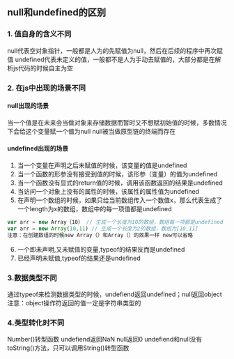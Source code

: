 ## null和undefined的区别
### 1. 值自身的含义不同
null代表空对象指针，一般都是人为的先赋值为null，然后在后续的程序中再次赋值
undefined代表未定义的值，一般都不是人为手动去赋值的，大部分都是在解析js代码的时候自主为空
### 2. 在js中出现的场景不同
#### null出现的场景
当一个值是在未来会当做对象来存储数据而暂时又不想赋初始值的时候，多数情况下会给这个变量赋一个值为null
null被当做原型链的终端而存在

#### undefined出现的场景
1. 当一个变量在声明之后未赋值的时候，该变量的值是undefined
2. 当一个函数的形参没有接受到值的时候，该形参（变量）的值为undefined
3. 当一个函数没有显式的return值的时候，调用该函数返回的结果是undefined
4. 当访问一个对象上没有的属性的时候，该属性的属性值为undefined
5. 在声明一个数组的时候，如果只给当前数组传入一个数值x，那么代表生成了一个length为x的数组，数组中的每一项值都是undefined
```js
var arr = new Array（10） // 生成一个长度为10的数组，数组每一项都是undefined
var arr = new Array(10,11) // 生成一个长度为2的数组，数组为[10,11]
注意：在创建数组的时候new Array（）和Array（）的效果一样 new可以省略
```
6. 一个即未声明,又未赋值的变量,typeof的结果反而是undefined
7. 已经声明未赋值,typeof的结果还是undefined


### 3.数据类型不同
通过typeof来检测数据类型的时候，undefiend返回undefined；null返回object
注意：object操作符返回的值一定是字符串类型的

### 4.类型转化时不同
Number()转型函数 undefiend返回NaN null返回0
undefiend和null没有toString()方法，只可以调用String()转型函数